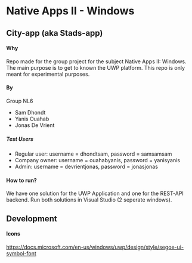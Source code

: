 # Native Apps II - Windows
## City-app (aka Stads-app)

#### Why
Repo made for the group project for the subject Native Apps II: Windows. The main purpose is to get to known the UWP platform.
This repo is only meant for experimental purposes. 

#### By
Group NL6
* Sam Dhondt
* Yanis Ouahab
* Jonas De Vrient

##### Test Users
* Regular user: username = dhondtsam, password = samsamsam
* Company owner: username = ouahabyanis, password = yanisyanis
* Admin: username = devrientjonas, password = jonasjonas

#### How to run?
We have one solution for the UWP Application and one for the REST-API backend.
Run both solutions in Visual Studio (2 seperate windows).


## Development
#### Icons
https://docs.microsoft.com/en-us/windows/uwp/design/style/segoe-ui-symbol-font


